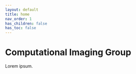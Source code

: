 ```yaml
---
layout: default
title: home
nav_order: 1
has_children: false
has_toc: false
---
```


# Computational Imaging Group

Lorem ipsum.



